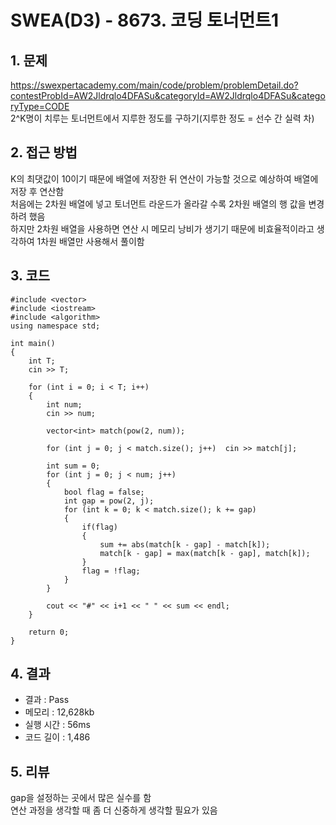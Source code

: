 # SWEA(D3) - 8673. 코딩 토너먼트1

## 1. 문제  
https://swexpertacademy.com/main/code/problem/problemDetail.do?contestProbId=AW2Jldrqlo4DFASu&categoryId=AW2Jldrqlo4DFASu&categoryType=CODE  
2^K명이 치루는 토너먼트에서 지루한 정도를 구하기(지루한 정도 = 선수 간 실력 차)  
## 2. 접근 방법  
K의 최댓값이 10이기 때문에 배열에 저장한 뒤 연산이 가능할 것으로 예상하여 배열에 저장 후 연산함  
처음에는 2차원 배열에 넣고 토너먼트 라운드가 올라갈 수록 2차원 배열의 행 값을 변경하려 했음  
하지만 2차원 배열을 사용하면 연산 시 메모리 낭비가 생기기 때문에 비효율적이라고 생각하여 1차원 배열만 사용해서 풀이함
## 3. 코드  
```
#include <vector>
#include <iostream>
#include <algorithm>
using namespace std;

int main()
{
	int T;
	cin >> T;

	for (int i = 0; i < T; i++)
	{
		int num;
		cin >> num;

		vector<int> match(pow(2, num));

		for (int j = 0; j < match.size(); j++)	cin >> match[j];

		int sum = 0;
		for (int j = 0; j < num; j++)
		{
			bool flag = false;
			int gap = pow(2, j);
			for (int k = 0; k < match.size(); k += gap)
			{
				if(flag)
				{
					sum += abs(match[k - gap] - match[k]);
					match[k - gap] = max(match[k - gap], match[k]);
				}
				flag = !flag;
			}
		}

		cout << "#" << i+1 << " " << sum << endl;
	}

	return 0;
}
```
## 4. 결과
- 결과 : Pass
- 메모리 : 12,628kb
- 실행 시간 : 56ms
- 코드 길이 : 1,486

## 5. 리뷰  
gap을 설정하는 곳에서 많은 실수를 함  
연산 과정을 생각할 때 좀 더 신중하게 생각할 필요가 있음